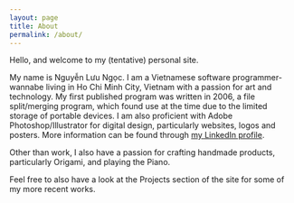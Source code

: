 ```yaml
---
layout: page
title: About
permalink: /about/
---
```


Hello, and welcome to my (tentative) personal site.

My name is Nguyễn Lưu Ngọc. I am a Vietnamese software programmer-wannabe living in Ho Chi Minh City, Vietnam with a passion for art and technology. My first published program was written in 2006, a file split/merging program, which found use at the time due to the limited storage of portable devices. I am also proficient with Adobe Photoshop/Illustrator for digital design, particularly websites, logos and posters. More information can be found through [my LinkedIn profile](https://www.linkedin.com/in/luungoc2005).

Other than work, I also have a passion for crafting handmade products, particularly Origami, and playing the Piano.

Feel free to also have a look at the Projects section of the site for some of my more recent works.